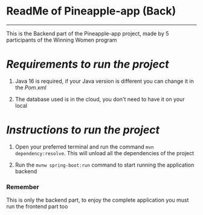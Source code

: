 # ReadMe of Pineapple-app (Back)
---
This is the Backend part of the Pineapple-app project, made by 5 participants of the Winning Women program

# *Requirements to run the project*
1. Java 16 is required, if your Java version is different you can change it in the *Pom.xml*  

2. The database used is in the cloud, you don't need to have it on your local 

# *Instructions to run the project*
1. Open your preferred terminal and run the command ``mvn dependency:resolve``. This will unload all the dependencies of the project  

2. Run the ``mvnw spring-boot:run`` command to start running the application backend  

### Remember
This is only the backend part, to enjoy the complete application you must run the frontend part too 


